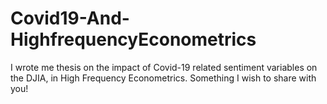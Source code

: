 # Covid19-And-HighfrequencyEconometrics
I wrote me thesis on the impact of Covid-19 related sentiment variables on the DJIA, in High Frequency Econometrics. Something I wish to share with you!
